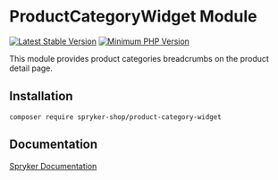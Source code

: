 # ProductCategoryWidget Module
[![Latest Stable Version](https://poser.pugx.org/spryker-shop/product-category-widget/v/stable.svg)](https://packagist.org/packages/spryker-shop/product-category-widget)
[![Minimum PHP Version](https://img.shields.io/badge/php-%3E%3D%208.1-8892BF.svg)](https://php.net/)

This module provides product categories breadcrumbs on the product detail page.

## Installation

```
composer require spryker-shop/product-category-widget
```

## Documentation

[Spryker Documentation](https://docs.spryker.com)
